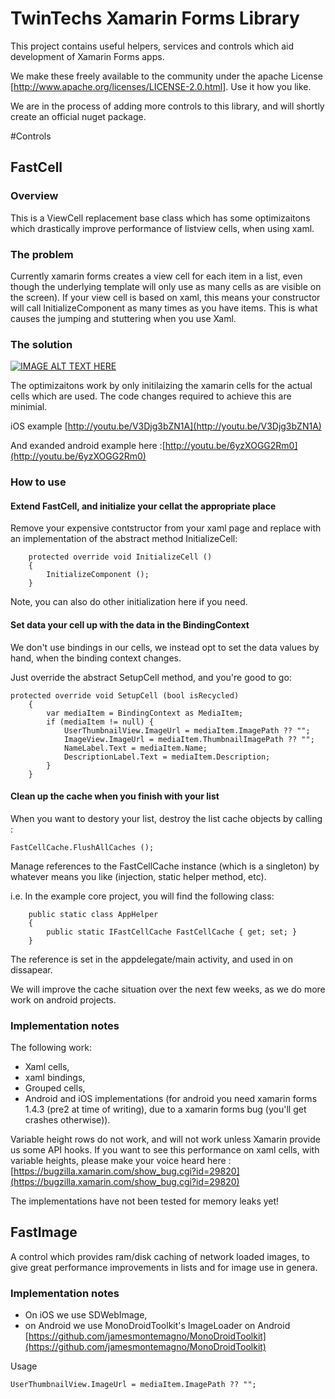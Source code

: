 # TwinTechs Xamarin Forms Library
This project contains useful helpers, services and controls which aid development of Xamarin Forms apps.

We make these freely available to the community under the apache License [http://www.apache.org/licenses/LICENSE-2.0.html]. Use it how you like.

We are in the process of adding more controls to this library, and will shortly create an official nuget package.

#Controls

## FastCell

### Overview
This is a ViewCell replacement base class which has some optimizaitons which drastically improve performance of listview cells, when using xaml. 

### The problem
Currently xamarin forms creates a view cell for each item in a list, even though the underlying template will only use as many cells as are visible on the screen). If your view cell is based on xaml, this means your constructor will call InitializeComponent as many times as you have items. This is what causes the jumping and stuttering when you use Xaml.



### The solution

[![IMAGE ALT TEXT HERE](http://img.youtube.com/vi/33ZeU1X2M2Y/0.jpg)](https://www.youtube.com/watch?v=33ZeU1X2M2Y)

The optimizaitons work by only initilaizing the xamarin cells for the actual cells which are used. The code changes required to achieve this are minimial.

iOS example [http://youtu.be/V3Djg3bZN1A](http://youtu.be/V3Djg3bZN1A)

And exanded android example here :[http://youtu.be/6yzXOGG2Rm0](http://youtu.be/6yzXOGG2Rm0)


### How to use

#### Extend FastCell, and initialize your cellat the appropriate place
Remove your expensive contstructor from your xaml page and replace with an implementation of the abstract method InitializeCell:

		protected override void InitializeCell ()
		{
			InitializeComponent ();
		}
		
Note, you can also do other initialization here if you need.

#### Set data your cell up with the data in the BindingContext
We don't use bindings in our cells, we instead opt to set the data values by hand, when the binding context changes.

Just override the abstract SetupCell method, and you're good to go:

	protected override void SetupCell (bool isRecycled)
		{
			var mediaItem = BindingContext as MediaItem;
			if (mediaItem != null) {
				UserThumbnailView.ImageUrl = mediaItem.ImagePath ?? "";
				ImageView.ImageUrl = mediaItem.ThumbnailImagePath ?? "";
				NameLabel.Text = mediaItem.Name;
				DescriptionLabel.Text = mediaItem.Description;
			}
		}
		
		
#### Clean up the cache when you finish with your list

When you want to destory your list, destroy the list cache objects by calling : 

    FastCellCache.FlushAllCaches ();
    
Manage references to the FastCellCache instance (which is a singleton) by whatever means you like (injection, static helper method, etc).

i.e. In the example core project, you will find the following class:

		public static class AppHelper
		{
			public static IFastCellCache FastCellCache { get; set; }
		}
	
The reference is set in the appdelegate/main activity, and used in on dissapear.

We will improve the cache situation over the next few weeks, as we do more work on android projects.


### Implementation notes
The following work:

  * Xaml cells,
  * xaml bindings,
  * Grouped cells,
  * Android and iOS implementations (for android you need xamarin forms 1.4.3 (pre2 at time of writing), due to a xamarin forms bug (you'll get crashes otherwise)).
  
Variable height rows do not work, and will not work unless Xamarin provide us some API hooks. If you want to see this performance on xaml cells, with variable heights, please make your voice heard here : [https://bugzilla.xamarin.com/show_bug.cgi?id=29820](https://bugzilla.xamarin.com/show_bug.cgi?id=29820)

The implementations have not been tested for memory leaks yet!


## FastImage
A control which provides ram/disk caching of network loaded images, to give great performance improvements in lists and for image use in genera. 

### Implementation notes
  * On iOS we use SDWebImage, 
  * on Android we use MonoDroidToolkit's ImageLoader on Android [https://github.com/jamesmontemagno/MonoDroidToolkit](https://github.com/jamesmontemagno/MonoDroidToolkit)

Usage 

	UserThumbnailView.ImageUrl = mediaItem.ImagePath ?? "";
